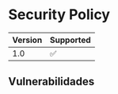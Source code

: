 # Security Policy


| Version | Supported          |
| ------- | ------------------ |
| 1.0     | :white_check_mark: |


## Vulnerabilidades
